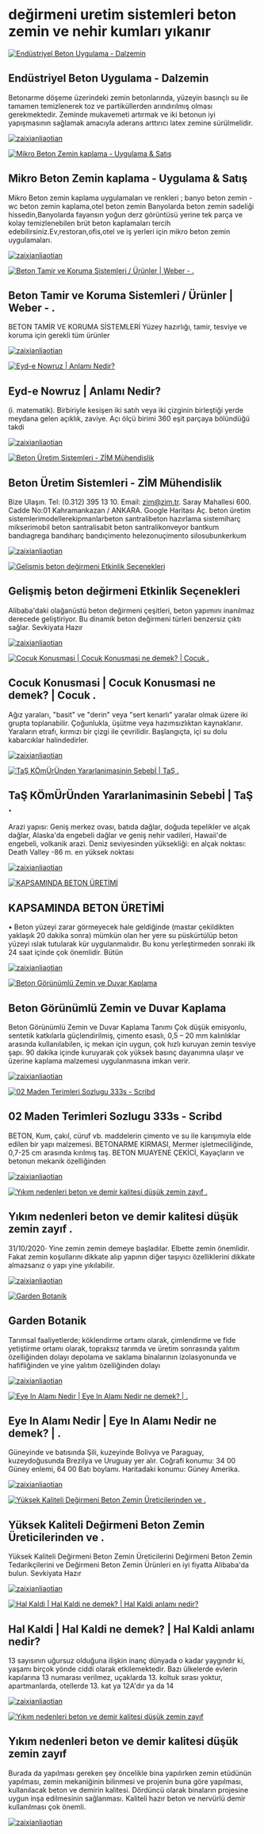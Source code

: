 # değirmeni uretim sistemleri beton zemin ve nehir kumları yıkanır
<a href="https://mnn.zoosnet.net/LR/Chatpre.aspx?id=MNN94995150&p=https://topgrinding.com/" target="_blank">![Endüstriyel Beton Uygulama - Dalzemin](https://github.com/technlg/images/blob/main/58.jpg)</a>
## Endüstriyel Beton Uygulama - Dalzemin
Betonarme döşeme üzerindeki zemin betonlarında, yüzeyin basınçlı su ile tamamen temizlenerek toz ve partiküllerden arındırılmış olması gerekmektedir. Zeminde mukavemeti artırmak ve iki betonun iyi yapışmasının sağlamak amacıyla aderans arttırıcı latex zemine sürülmelidir.
<a href="https://mnn.zoosnet.net/LR/Chatpre.aspx?id=MNN94995150&p=https://topgrinding.com/" target="_blank"><img src="https://github.com/technlg/images/raw/main/chat11.jpg" alt="zaixianliaotian"/></a><a href="//whatsapp.shibangsoft.com/WhatsApp.php" ><img src="https://github.com/technlg/images/raw/main/chat11.png" alt=""></a>
<a href="https://mnn.zoosnet.net/LR/Chatpre.aspx?id=MNN94995150&p=https://topgrinding.com/" target="_blank">![Mikro Beton Zemin kaplama - Uygulama & Satış](https://github.com/technlg/images/blob/main/57.jpg)</a>
## Mikro Beton Zemin kaplama - Uygulama & Satış
Mikro Beton zemin kaplama uygulamaları ve renkleri ; banyo beton zemin -wc beton zemin kaplama,otel beton zemin Banyolarda beton zemin sadeliği hissedin,Banyolarda fayansın yoğun derz görüntüsü yerine tek parça ve kolay temizlenebilen brüt beton kaplamaları tercih edebilirsiniz.Ev,restoran,ofis,otel ve iş yerleri için mikro beton zemin uygulamaları.
<a href="https://mnn.zoosnet.net/LR/Chatpre.aspx?id=MNN94995150&p=https://topgrinding.com/" target="_blank"><img src="https://github.com/technlg/images/raw/main/chat11.jpg" alt="zaixianliaotian"/></a><a href="//whatsapp.shibangsoft.com/WhatsApp.php" ><img src="https://github.com/technlg/images/raw/main/chat11.png" alt=""></a>
<a href="https://mnn.zoosnet.net/LR/Chatpre.aspx?id=MNN94995150&p=https://topgrinding.com/" target="_blank">![Beton Tamir ve Koruma Sistemleri / Ürünler | Weber - .](https://github.com/technlg/images/blob/main/20.jpg)</a>
## Beton Tamir ve Koruma Sistemleri / Ürünler | Weber - .
BETON TAMİR VE KORUMA SİSTEMLERİ Yüzey hazırlığı, tamir, tesviye ve koruma için gerekli tüm ürünler
<a href="https://mnn.zoosnet.net/LR/Chatpre.aspx?id=MNN94995150&p=https://topgrinding.com/" target="_blank"><img src="https://github.com/technlg/images/raw/main/chat11.jpg" alt="zaixianliaotian"/></a><a href="//whatsapp.shibangsoft.com/WhatsApp.php" ><img src="https://github.com/technlg/images/raw/main/chat11.png" alt=""></a>
<a href="https://mnn.zoosnet.net/LR/Chatpre.aspx?id=MNN94995150&p=https://topgrinding.com/" target="_blank">![Eyd-e Nowruz | Anlamı Nedir?](https://github.com/technlg/images/blob/main/4.jpg)</a>
## Eyd-e Nowruz | Anlamı Nedir?
(i. matematik). Birbiriyle kesişen iki satıh veya iki çizginin birleştiği yerde meydana gelen açıklık, zaviye. Açı ölçü birimi 360 eşit parçaya bölündüğü takdi
<a href="https://mnn.zoosnet.net/LR/Chatpre.aspx?id=MNN94995150&p=https://topgrinding.com/" target="_blank"><img src="https://github.com/technlg/images/raw/main/chat11.jpg" alt="zaixianliaotian"/></a><a href="//whatsapp.shibangsoft.com/WhatsApp.php" ><img src="https://github.com/technlg/images/raw/main/chat11.png" alt=""></a>
<a href="https://mnn.zoosnet.net/LR/Chatpre.aspx?id=MNN94995150&p=https://topgrinding.com/" target="_blank">![Beton Üretim Sistemleri - ZİM Mühendislik](https://github.com/technlg/images/blob/main/34.jpg)</a>
## Beton Üretim Sistemleri - ZİM Mühendislik
Bize Ulaşın. Tel: (0.312) 395 13 10. Email: zim@zim.tr. Saray Mahallesi 600. Cadde No:01 Kahramankazan / ANKARA. Google Haritası Aç. beton üretim sistemlerimodellerekipmanlarbeton santralibeton hazırlama sistemiharç mikserimobil beton santralisabit beton santralikonveyor bantkum bandıagrega bandıharç bandıçimento helezonuçimento silosubunkerkum 
<a href="https://mnn.zoosnet.net/LR/Chatpre.aspx?id=MNN94995150&p=https://topgrinding.com/" target="_blank"><img src="https://github.com/technlg/images/raw/main/chat11.jpg" alt="zaixianliaotian"/></a><a href="//whatsapp.shibangsoft.com/WhatsApp.php" ><img src="https://github.com/technlg/images/raw/main/chat11.png" alt=""></a>
<a href="https://mnn.zoosnet.net/LR/Chatpre.aspx?id=MNN94995150&p=https://topgrinding.com/" target="_blank">![Gelişmiş beton değirmeni Etkinlik Seçenekleri](https://github.com/technlg/images/blob/main/7.jpg)</a>
## Gelişmiş beton değirmeni Etkinlik Seçenekleri
Alibaba'daki olağanüstü beton değirmeni çeşitleri, beton yapımını inanılmaz derecede geliştiriyor. Bu dinamik beton değirmeni türleri benzersiz çıktı sağlar. Sevkiyata Hazır
<a href="https://mnn.zoosnet.net/LR/Chatpre.aspx?id=MNN94995150&p=https://topgrinding.com/" target="_blank"><img src="https://github.com/technlg/images/raw/main/chat11.jpg" alt="zaixianliaotian"/></a><a href="//whatsapp.shibangsoft.com/WhatsApp.php" ><img src="https://github.com/technlg/images/raw/main/chat11.png" alt=""></a>
<a href="https://mnn.zoosnet.net/LR/Chatpre.aspx?id=MNN94995150&p=https://topgrinding.com/" target="_blank">![Cocuk Konusmasi | Cocuk Konusmasi ne demek? | Cocuk .](https://github.com/technlg/images/blob/main/46.jpg)</a>
## Cocuk Konusmasi | Cocuk Konusmasi ne demek? | Cocuk .
Ağız yaraları, "basit" ve "derin" veya "sert kenarlı" yaralar olmak üzere iki grupta toplanabilir. Çoğunlukla, üşütme veya hazımsızlıktan kaynaklanır. Yaraların etrafı, kırmızı bir çizgi ile çevrilidir. Başlangıçta, içi su dolu kabarcıklar halindedirler.
<a href="https://mnn.zoosnet.net/LR/Chatpre.aspx?id=MNN94995150&p=https://topgrinding.com/" target="_blank"><img src="https://github.com/technlg/images/raw/main/chat11.jpg" alt="zaixianliaotian"/></a><a href="//whatsapp.shibangsoft.com/WhatsApp.php" ><img src="https://github.com/technlg/images/raw/main/chat11.png" alt=""></a>
<a href="https://mnn.zoosnet.net/LR/Chatpre.aspx?id=MNN94995150&p=https://topgrinding.com/" target="_blank">![TaŞ KÖmÜrÜnden Yararlanimasinin Sebebİ | TaŞ .](https://github.com/technlg/images/blob/main/48.jpg)</a>
## TaŞ KÖmÜrÜnden Yararlanimasinin Sebebİ | TaŞ .
Arazi yapısı: Geniş merkez ovası, batıda dağlar, doğuda tepelikler ve alçak dağlar, Alaska'da engebeli dağlar ve geniş nehir vadileri, Hawaii'de engebeli, volkanik arazi. Deniz seviyesinden yüksekliği: en alçak noktası: Death Valley -86 m. en yüksek noktası
<a href="https://mnn.zoosnet.net/LR/Chatpre.aspx?id=MNN94995150&p=https://topgrinding.com/" target="_blank"><img src="https://github.com/technlg/images/raw/main/chat11.jpg" alt="zaixianliaotian"/></a><a href="//whatsapp.shibangsoft.com/WhatsApp.php" ><img src="https://github.com/technlg/images/raw/main/chat11.png" alt=""></a>
<a href="https://mnn.zoosnet.net/LR/Chatpre.aspx?id=MNN94995150&p=https://topgrinding.com/" target="_blank">![KAPSAMINDA BETON ÜRETİMİ](https://github.com/technlg/images/blob/main/2.jpg)</a>
## KAPSAMINDA BETON ÜRETİMİ
• Beton yüzeyi zarar görmeyecek hale geldiğinde (mastar çekildikten yaklaşık 20 dakika sonra) mümkün olan her yere su püskürtülüp beton yüzeyi ıslak tutularak kür uygulanmalıdır. Bu konu yerleştirmeden sonraki ilk 24 saat içinde çok önemlidir. Bütün
<a href="https://mnn.zoosnet.net/LR/Chatpre.aspx?id=MNN94995150&p=https://topgrinding.com/" target="_blank"><img src="https://github.com/technlg/images/raw/main/chat11.jpg" alt="zaixianliaotian"/></a><a href="//whatsapp.shibangsoft.com/WhatsApp.php" ><img src="https://github.com/technlg/images/raw/main/chat11.png" alt=""></a>
<a href="https://mnn.zoosnet.net/LR/Chatpre.aspx?id=MNN94995150&p=https://topgrinding.com/" target="_blank">![Beton Görünümlü Zemin ve Duvar Kaplama](https://github.com/technlg/images/blob/main/55.jpg)</a>
## Beton Görünümlü Zemin ve Duvar Kaplama
Beton Görünümlü Zemin ve Duvar Kaplama Tanımı Çok düşük emisyonlu, sentetik katkılarla güçlendirilmiş, çimento esaslı, 0,5 – 20 mm kalınlıklar arasında kullanılabilen, iç mekan için uygun, çok hızlı kuruyan zemin tesviye şapı. 90 dakika içinde kuruyarak çok yüksek basınç dayanımna ulaşır ve üzerine kaplama malzemesi uygulanmasına imkan verir.
<a href="https://mnn.zoosnet.net/LR/Chatpre.aspx?id=MNN94995150&p=https://topgrinding.com/" target="_blank"><img src="https://github.com/technlg/images/raw/main/chat11.jpg" alt="zaixianliaotian"/></a><a href="//whatsapp.shibangsoft.com/WhatsApp.php" ><img src="https://github.com/technlg/images/raw/main/chat11.png" alt=""></a>
<a href="https://mnn.zoosnet.net/LR/Chatpre.aspx?id=MNN94995150&p=https://topgrinding.com/" target="_blank">![02 Maden Terimleri Sozlugu 333s - Scribd](https://github.com/technlg/images/blob/main/51.jpg)</a>
## 02 Maden Terimleri Sozlugu 333s - Scribd
BETON, Kum, çakıl, cüruf vb. maddelerin çimento ve su ile karışımıyla elde edilen bir yapı malzemesi. BETONARME KIRMASI, Mermer işletmeciliğinde, 0,7-25 cm arasında kırılmış taş. BETON MUAYENE ÇEKİCİ, Kayaçların ve betonun mekanik özelliğinden
<a href="https://mnn.zoosnet.net/LR/Chatpre.aspx?id=MNN94995150&p=https://topgrinding.com/" target="_blank"><img src="https://github.com/technlg/images/raw/main/chat11.jpg" alt="zaixianliaotian"/></a><a href="//whatsapp.shibangsoft.com/WhatsApp.php" ><img src="https://github.com/technlg/images/raw/main/chat11.png" alt=""></a>
<a href="https://mnn.zoosnet.net/LR/Chatpre.aspx?id=MNN94995150&p=https://topgrinding.com/" target="_blank">![Yıkım nedenleri beton ve demir kalitesi düşük zemin zayıf .](https://github.com/technlg/images/blob/main/46.jpg)</a>
## Yıkım nedenleri beton ve demir kalitesi düşük zemin zayıf .
31/10/2020· Yine zemin zemin demeye başladılar. Elbette zemin önemlidir. Fakat zemin koşullarını dikkate alıp yapının diğer taşıyıcı özelliklerini dikkate almazsanız o yapı yine yıkılabilir.
<a href="https://mnn.zoosnet.net/LR/Chatpre.aspx?id=MNN94995150&p=https://topgrinding.com/" target="_blank"><img src="https://github.com/technlg/images/raw/main/chat11.jpg" alt="zaixianliaotian"/></a><a href="//whatsapp.shibangsoft.com/WhatsApp.php" ><img src="https://github.com/technlg/images/raw/main/chat11.png" alt=""></a>
<a href="https://mnn.zoosnet.net/LR/Chatpre.aspx?id=MNN94995150&p=https://topgrinding.com/" target="_blank">![Garden Botanik](https://github.com/technlg/images/blob/main/22.jpg)</a>
## Garden Botanik
Tarımsal faaliyetlerde; köklendirme ortamı olarak, çimlendirme ve fide yetiştirme ortamı olarak, topraksız tarımda ve üretim sonrasında yalıtım özelliğinden dolayı depolama ve saklama binalarının izolasyonunda ve hafifliğinden ve yine yalıtım özelliğinden dolayı
<a href="https://mnn.zoosnet.net/LR/Chatpre.aspx?id=MNN94995150&p=https://topgrinding.com/" target="_blank"><img src="https://github.com/technlg/images/raw/main/chat11.jpg" alt="zaixianliaotian"/></a><a href="//whatsapp.shibangsoft.com/WhatsApp.php" ><img src="https://github.com/technlg/images/raw/main/chat11.png" alt=""></a>
<a href="https://mnn.zoosnet.net/LR/Chatpre.aspx?id=MNN94995150&p=https://topgrinding.com/" target="_blank">![Eye In Alamı Nedir | Eye In Alamı Nedir ne demek? | .](https://github.com/technlg/images/blob/main/64.jpg)</a>
## Eye In Alamı Nedir | Eye In Alamı Nedir ne demek? | .
Güneyinde ve batısında Şili, kuzeyinde Bolivya ve Paraguay, kuzeydoğusunda Brezilya ve Uruguay yer alır. Coğrafi konumu: 34 00 Güney enlemi, 64 00 Batı boylamı. Haritadaki konumu: Güney Amerika.
<a href="https://mnn.zoosnet.net/LR/Chatpre.aspx?id=MNN94995150&p=https://topgrinding.com/" target="_blank"><img src="https://github.com/technlg/images/raw/main/chat11.jpg" alt="zaixianliaotian"/></a><a href="//whatsapp.shibangsoft.com/WhatsApp.php" ><img src="https://github.com/technlg/images/raw/main/chat11.png" alt=""></a>
<a href="https://mnn.zoosnet.net/LR/Chatpre.aspx?id=MNN94995150&p=https://topgrinding.com/" target="_blank">![Yüksek Kaliteli Değirmeni Beton Zemin Üreticilerinden ve .](https://github.com/technlg/images/blob/main/32.jpg)</a>
## Yüksek Kaliteli Değirmeni Beton Zemin Üreticilerinden ve .
Yüksek Kaliteli Değirmeni Beton Zemin Üreticilerini Değirmeni Beton Zemin Tedarikçilerini ve Değirmeni Beton Zemin Ürünleri en iyi fiyatta Alibaba'da bulun. Sevkiyata Hazır
<a href="https://mnn.zoosnet.net/LR/Chatpre.aspx?id=MNN94995150&p=https://topgrinding.com/" target="_blank"><img src="https://github.com/technlg/images/raw/main/chat11.jpg" alt="zaixianliaotian"/></a><a href="//whatsapp.shibangsoft.com/WhatsApp.php" ><img src="https://github.com/technlg/images/raw/main/chat11.png" alt=""></a>
<a href="https://mnn.zoosnet.net/LR/Chatpre.aspx?id=MNN94995150&p=https://topgrinding.com/" target="_blank">![Hal Kaldi | Hal Kaldi ne demek? | Hal Kaldi anlamı nedir?](https://github.com/technlg/images/blob/main/31.jpg)</a>
## Hal Kaldi | Hal Kaldi ne demek? | Hal Kaldi anlamı nedir?
13 sayısının uğursuz olduğuna ilişkin inanç dünyada o kadar yaygındır ki, yaşamı birçok yönde ciddi olarak etkilemektedir. Bazı ülkelerde evlerin kapılarına 13 numarası verilmez, uçaklarda 13. koltuk sırası yoktur, apartmanlarda, otellerde 13. kat ya 12A'dır ya da 14 
<a href="https://mnn.zoosnet.net/LR/Chatpre.aspx?id=MNN94995150&p=https://topgrinding.com/" target="_blank"><img src="https://github.com/technlg/images/raw/main/chat11.jpg" alt="zaixianliaotian"/></a><a href="//whatsapp.shibangsoft.com/WhatsApp.php" ><img src="https://github.com/technlg/images/raw/main/chat11.png" alt=""></a>
<a href="https://mnn.zoosnet.net/LR/Chatpre.aspx?id=MNN94995150&p=https://topgrinding.com/" target="_blank">![Yıkım nedenleri beton ve demir kalitesi düşük zemin zayıf](https://github.com/technlg/images/blob/main/47.jpg)</a>
## Yıkım nedenleri beton ve demir kalitesi düşük zemin zayıf
Burada da yapılması gereken şey öncelikle bina yapılırken zemin etüdünün yapılması, zemin mekaniğinin bilinmesi ve projenin buna göre yapılması, kullanılacak beton ve demirin kalitesi. Dördüncü olarak binaların projesine uygun inşa edilmesinin sağlanması. Kaliteli hazır beton ve nervürlü demir kullanılması çok önemli.
<a href="https://mnn.zoosnet.net/LR/Chatpre.aspx?id=MNN94995150&p=https://topgrinding.com/" target="_blank"><img src="https://github.com/technlg/images/raw/main/chat11.jpg" alt="zaixianliaotian"/></a><a href="//whatsapp.shibangsoft.com/WhatsApp.php" ><img src="https://github.com/technlg/images/raw/main/chat11.png" alt=""></a>
